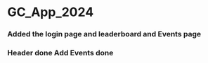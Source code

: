 ﻿# GC_App_2024

### Added the login page and leaderboard and Events page

### Header done Add Events done

###

###
